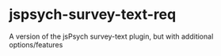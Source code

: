 # jspsych-survey-text-req
A version of the jsPsych survey-text plugin, but with additional options/features
